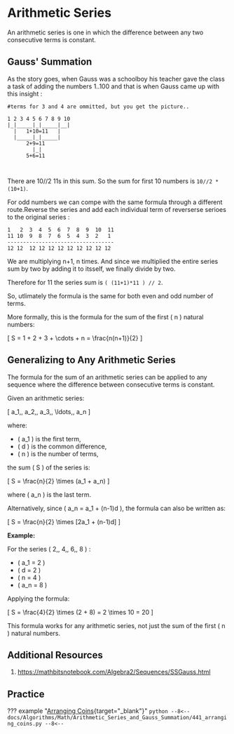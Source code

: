 # Arithmetic Series

An arithmetic series is one in which the difference between any two consecutive terms is constant.


## Gauss' Summation

As the story goes, when Gauss was a schoolboy his teacher gave the class a task of adding the numbers 1..100 and that is when Gauss came up with this insight :

```
#terms for 3 and 4 are ommitted, but you get the picture..

1 2 3 4 5 6 7 8 9 10
|_|_____|_|_____|__| 
  |   1+10=11   |
  |_____|_|_____|
      2+9=11
        |_|
      5+6=11

    
``` 

There are 10//2 11s in this sum. So the sum for first 10 numbers is `10//2 * (10+1)`.


For odd numbers we can compe with the same formula through a different route.Reverse the series and add each individual term of reverserse serioes to the original series :

```
1   2  3  4  5  6  7  8  9  10  11
11 10  9  8  7  6  5  4  3  2   1
----------------------------------
12 12  12 12 12 12 12 12 12 12 12
```
We are multiplying n+1,  n times.  And since we multiplied the entire series sum by two by adding it to itsself, we finally divide by two. 

Therefore for 11 the series sum is `( (11+1)*11 ) // 2`.

So, utlimately the formula is the same for both even and odd number of terms.

More formally, this is the formula for the sum of the first \( n \) natural numbers:

\[
S = 1 + 2 + 3 + \cdots + n = \frac{n(n+1)}{2}
\]


## Generalizing to Any Arithmetic Series

The formula for the sum of an arithmetic series can be applied to any sequence where the difference between consecutive terms is constant.

Given an arithmetic series:

\[
a_1,\, a_2,\, a_3,\, \ldots,\, a_n
\]

where:

- \( a_1 \) is the first term,
- \( d \) is the common difference,
- \( n \) is the number of terms,

the sum \( S \) of the series is:

\[
S = \frac{n}{2} \times (a_1 + a_n)
\]

where \( a_n \) is the last term.

Alternatively, since \( a_n = a_1 + (n-1)d \), the formula can also be written as:

\[
S = \frac{n}{2} \times [2a_1 + (n-1)d]
\]

**Example:**

For the series \( 2,\, 4,\, 6,\, 8 \) :

- \( a_1 = 2 \)
- \( d = 2 \)
- \( n = 4 \)
- \( a_n = 8 \)

Applying the formula:

\[
S = \frac{4}{2} \times (2 + 8) = 2 \times 10 = 20
\]

This formula works for any arithmetic series, not just the sum of the first \( n \) natural numbers.

## Additional Resources

1. https://mathbitsnotebook.com/Algebra2/Sequences/SSGauss.html 

## Practice

??? example "[Arranging Coins](https://leetcode.com/problems/arranging-coins/description/){target="_blank"}"
    ```python
    --8<--
    docs/Algorithms/Math/Arithmetic_Series_and_Gauss_Summation/441_arranging_coins.py
    --8<--
    ```